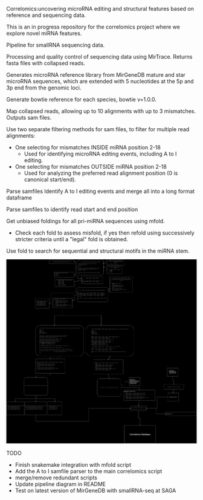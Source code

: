 Correlomics:uncovering microRNA editing and structural features based on reference and sequencing data.

This is an in progress repository for the correlomics project where we explore novel miRNA features.

Pipeline for smallRNA sequencing data. 

Processing and quality control of sequencing data using MirTrace. Returns fasta files with collapsed reads.

Generates microRNA reference library from MirGeneDB mature and star microRNA sequences, which are extended with 5 nucleotides at the 5p and 3p end from the genomic loci. 

Generate bowtie reference for each species, bowtie v=1.0.0. 

Map collapsed reads, allowing up to 10 alignments with up to 3 mismatches. Outputs sam files.

Use two separate filtering methods for sam files, to filter for multiple read alignments:
- One selecting for mismatches INSIDE miRNA position 2-18
    - Used for identifying microRNA editing events, including A to I editing.
- One selecting for mismatches OUTSIDE miRNA position 2-18
    - Used for analyzing the preferred read alignment position (0 is canonical start/end).

Parse samfiles Identify A to I editing events and merge all into a long format dataframe

Parse samfiles to identify read start and end position

Get unbiased foldings for all pri-miRNA sequences using mfold.
- Check each fold to assess misfold, if yes then refold using successively stricter criteria until a "legal" fold is obtained.

Use fold to search for sequential and structural motifs in the miRNA stem.

![Image](figures/flow_chart_editing_events.drawio.png) 

TODO
- Finish snakemake integration with mfold script
- Add the A to I samfile parser to the main correlomics script
- merge/remove redundant scripts
- Update pipeline diagram in README
- Test on latest version of MirGeneDB with smallRNA-seq at SAGA
